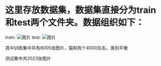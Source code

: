 # 这里存放数据集，数据集直接分为train和test两个文件夹。数据组织如下：

train:
  ![图片](https://user-images.githubusercontent.com/51198441/140271606-a24267f6-eaeb-473c-b817-a76a2b331c36.png)
test:
![图片](https://user-images.githubusercontent.com/51198441/140271664-66b0c809-502d-46f5-9562-3c68e86e5dec.png)

其中训练集中共有8005张图片，猫和狗个4000左右，类别平衡

测试集中共2023张图片
